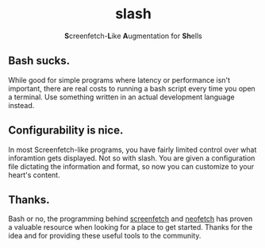 
<h1 align="center">slash</h1>
<p align="center"><b>S</b>creenfetch-<b>L</b>ike <b>A</b>ugmentation for <b>Sh</b>ells</p>

## Bash sucks.
While good for simple programs where latency or performance isn't important, there are real costs to running a bash script every time you open a terminal. Use something written in an actual development language instead.

## Configurability is nice.
In most Screenfetch-like programs, you have fairly limited control over what inforamtion gets displayed. Not so with slash. You are given a configuration file dictating the information and format, so now you can customize to your heart's content.

## Thanks.
Bash or no, the programming behind [screenfetch][1] and [neofetch][2] has proven a valuable resource when looking for a place to get started. Thanks for the idea and for providing these useful tools to the community.

[1]: https://github.com/KittyKatt/screenFetch
[2]: https://github.com/dylanaraps/neofetch
